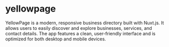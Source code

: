 # yellowpage
YellowPage is a modern, responsive business directory built with Nuxt.js. It allows users to easily discover and explore businesses, services, and contact details. The app features a clean, user-friendly interface and is optimized for both desktop and mobile devices.
